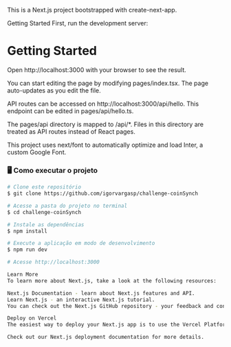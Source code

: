 
This is a Next.js project bootstrapped with create-next-app.

Getting Started
First, run the development server:


# Getting Started

Open http://localhost:3000 with your browser to see the result.

You can start editing the page by modifying pages/index.tsx. The page auto-updates as you edit the file.

API routes can be accessed on http://localhost:3000/api/hello. This endpoint can be edited in pages/api/hello.ts.

The pages/api directory is mapped to /api/*. Files in this directory are treated as API routes instead of React pages.

This project uses next/font to automatically optimize and load Inter, a custom Google Font.

### 🖥️ Como executar o projeto

```bash
# Clone este repositório
$ git clone https://github.com/igorvargasp/challenge-coinSynch

# Acesse a pasta do projeto no terminal
$ cd challenge-coinSynch

# Instale as dependências
$ npm install

# Execute a aplicação em modo de desenvolvimento
$ npm run dev

# Acesse http://localhost:3000

Learn More
To learn more about Next.js, take a look at the following resources:

Next.js Documentation - learn about Next.js features and API.
Learn Next.js - an interactive Next.js tutorial.
You can check out the Next.js GitHub repository - your feedback and contributions are welcome!

Deploy on Vercel
The easiest way to deploy your Next.js app is to use the Vercel Platform from the creators of Next.js.

Check out our Next.js deployment documentation for more details.
